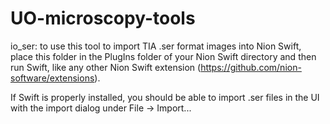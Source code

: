 # UO-microscopy-tools

io_ser: to use this tool to import TIA .ser format images into Nion Swift, place this folder in the PlugIns folder of your Nion Swift directory and then run Swift, like any other Nion Swift extension (https://github.com/nion-software/extensions).

If Swift is properly installed, you should be able to import .ser files in the UI with the import dialog under File -> Import...
